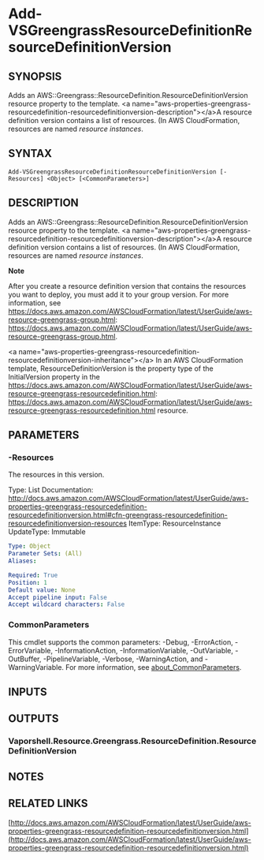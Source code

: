 # Add-VSGreengrassResourceDefinitionResourceDefinitionVersion

## SYNOPSIS
Adds an AWS::Greengrass::ResourceDefinition.ResourceDefinitionVersion resource property to the template.
\<a name="aws-properties-greengrass-resourcedefinition-resourcedefinitionversion-description"\>\</a\>A resource definition version contains a list of resources.
(In AWS CloudFormation, resources are named *resource instances*.

## SYNTAX

```
Add-VSGreengrassResourceDefinitionResourceDefinitionVersion [-Resources] <Object> [<CommonParameters>]
```

## DESCRIPTION
Adds an AWS::Greengrass::ResourceDefinition.ResourceDefinitionVersion resource property to the template.
\<a name="aws-properties-greengrass-resourcedefinition-resourcedefinitionversion-description"\>\</a\>A resource definition version contains a list of resources.
(In AWS CloudFormation, resources are named *resource instances*.

**Note**

After you create a resource definition version that contains the resources you want to deploy, you must add it to your group version.
For more information, see https://docs.aws.amazon.com/AWSCloudFormation/latest/UserGuide/aws-resource-greengrass-group.html: https://docs.aws.amazon.com/AWSCloudFormation/latest/UserGuide/aws-resource-greengrass-group.html.

\<a name="aws-properties-greengrass-resourcedefinition-resourcedefinitionversion-inheritance"\>\</a\> In an AWS CloudFormation template, ResourceDefinitionVersion is the property type of the InitialVersion property in the https://docs.aws.amazon.com/AWSCloudFormation/latest/UserGuide/aws-resource-greengrass-resourcedefinition.html: https://docs.aws.amazon.com/AWSCloudFormation/latest/UserGuide/aws-resource-greengrass-resourcedefinition.html resource.

## PARAMETERS

### -Resources
The resources in this version.

Type: List
Documentation: http://docs.aws.amazon.com/AWSCloudFormation/latest/UserGuide/aws-properties-greengrass-resourcedefinition-resourcedefinitionversion.html#cfn-greengrass-resourcedefinition-resourcedefinitionversion-resources
ItemType: ResourceInstance
UpdateType: Immutable

```yaml
Type: Object
Parameter Sets: (All)
Aliases:

Required: True
Position: 1
Default value: None
Accept pipeline input: False
Accept wildcard characters: False
```

### CommonParameters
This cmdlet supports the common parameters: -Debug, -ErrorAction, -ErrorVariable, -InformationAction, -InformationVariable, -OutVariable, -OutBuffer, -PipelineVariable, -Verbose, -WarningAction, and -WarningVariable. For more information, see [about_CommonParameters](http://go.microsoft.com/fwlink/?LinkID=113216).

## INPUTS

## OUTPUTS

### Vaporshell.Resource.Greengrass.ResourceDefinition.ResourceDefinitionVersion
## NOTES

## RELATED LINKS

[http://docs.aws.amazon.com/AWSCloudFormation/latest/UserGuide/aws-properties-greengrass-resourcedefinition-resourcedefinitionversion.html](http://docs.aws.amazon.com/AWSCloudFormation/latest/UserGuide/aws-properties-greengrass-resourcedefinition-resourcedefinitionversion.html)

